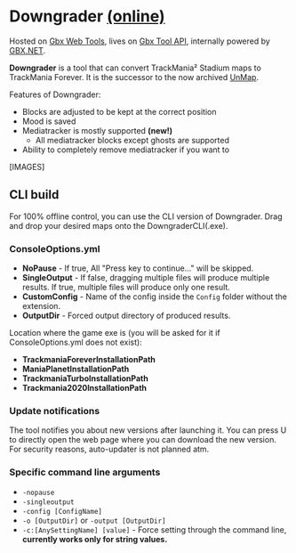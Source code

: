 # Downgrader [(online)](https://gbx.bigbang1112.cz/tool/downgrader)

Hosted on [Gbx Web Tools](https://github.com/bigbang1112-cz/gbx), lives on [Gbx Tool API](https://github.com/bigbang1112-cz/gbx-tool-api), internally powered by [GBX.NET](https://github.com/BigBang1112/gbx-net).

**Downgrader** is a tool that can convert TrackMania² Stadium maps to TrackMania Forever. It is the successor to the now archived [UnMap](https://github.com/LinUwUxCat/UnMap).

Features of Downgrader:
- Blocks are adjusted to be kept at the correct position
- Mood is saved
- Mediatracker is mostly supported **(new!)**
  - All mediatracker blocks except ghosts are supported
- Ability to completely remove mediatracker if you want to

[IMAGES]

## CLI build

For 100% offline control, you can use the CLI version of Downgrader. Drag and drop your desired maps onto the DowngraderCLI(.exe).

### ConsoleOptions.yml

- **NoPause** - If true, All "Press key to continue..." will be skipped.
- **SingleOutput** - If false, dragging multiple files will produce multiple results. If true, multiple files will produce only one result.
- **CustomConfig** - Name of the config inside the `Config` folder without the extension.
- **OutputDir** - Forced output directory of produced results.

Location where the game exe is (you will be asked for it if ConsoleOptions.yml does not exist):

- **TrackmaniaForeverInstallationPath**
- **ManiaPlanetInstallationPath**
- **TrackmaniaTurboInstallationPath** 
- **Trackmania2020InstallationPath**

### Update notifications

The tool notifies you about new versions after launching it. You can press U to directly open the web page where you can download the new version. For security reasons, auto-updater is not planned atm.

### Specific command line arguments

- `-nopause`
- `-singleoutput`
- `-config [ConfigName]`
- `-o [OutputDir]` or `-output [OutputDir]`
- `-c:[AnySettingName] [value]` - Force setting through the command line, **currently works only for string values.**
